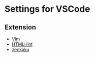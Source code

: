 Settings for VSCode
===

## Extension
- [Vim](https://marketplace.visualstudio.com/items?itemName=vscodevim.vim)
- [HTMLHint](https://marketplace.visualstudio.com/items?itemName=mkaufman.HTMLHint)
- [zenkaku](https://marketplace.visualstudio.com/items?itemName=mosapride.zenkaku)